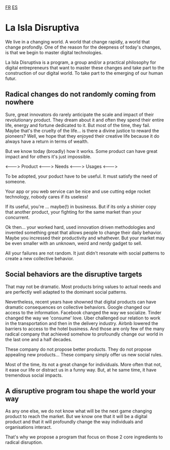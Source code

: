[FR](./LISEZMOI.md)
[ES](./LEERME.md)

# La Isla Disruptiva

We live in a changing world. A world that change rapidly, a world that change profondly. 
One of the reason for the deepness of today's changes, is that we begin to master digital technologies.

La Isla Disruptiva is a program, a group and/or a practical philosophy for digital entrepreneurs that want to master these changes and take part to the construction of our digital world. To take part to the emerging of our human futur.

## Radical changes do not randomly coming from nowhere

Sure, great innovators do rarely anticipate the scale and impact of their revolutionary product. 
They dream about it and often they spend their entire life, energy and fortune dedicated to it.
But most of the time, they fail. Maybe that's the cruelty of the life... 
is there a divine justice to reward the pioneers? 
Well, we hope that they enjoyed their creative life because it
do always have a return in terms of wealth.

But we know today (broadly) how it works. Some product can have great impact and for others it's just impossible. 

 <--->  Product  <--->  Needs  <--->  Usages  <--->

To be adopted, your poduct have to be useful. It must satisfy the need of someone.

Your app or you web service can be nice and use cutting edge rocket technology, nobody cares if its useless! 

If its useful, you're ... maybe(!) in businesss. But if its only a shinier copy that another product, your fighting for the same market than your concurrent. 

Ok then... your worked hard, used innovation driven methodologies and invented something great that allows people to change their daily behavior.
Maybe you incressed their productivity and whathever.
But your market may be even smaller with an unknown, weird and nerdy gadget to sell.

All your failures are not random. 
It just didn't resonate with social patterns to create a new collective behavior. 

## Social behaviors are the disruptive targets

That may not be dramatic. Most products bring values to actual needs and are perfectly well adapted to the dominant social patterns.

Nevertheless, recent years have showned that digital products can
have dramatic consequences on collective behaviors. Google changed our access to
the information. Facebook changed the way we socialize. Tinder changed the way we
'consume' love. Uber challenged our relation to work in the transportation and then in the delivery industry. Airbnb lowered the barriers to access to the hotel business. And those are only few of the many radical company that achieved somehow to profoundly change our world in the last one and a half decades.

These company do not propose better products. They do not propose appealing new products...
These company simply offer us new social rules.

Most of the time, its not a great change for individuals. More often that not, it ease our life or distract us in a funny way. But, at he same time, it have tremendous social impacts.

## A disruptive program tou shape the world your way

As any one else, we do not know what will be the next game changing product to reach the market.
But we know one that it will be a digital product and that it will profoundly change the way individuals and organisations interact.

That's why we propose a program that focus on those 2 core ingredients to radical disruption.



